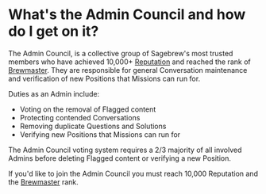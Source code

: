 # What's the Admin Council and how do I get on it? #
The Admin Council, is a collective group of Sagebrew's most trusted members who 
have achieved 10,000+ [Reputation][2] and reached the rank of [Brewmaster][1]. They 
are responsible for general Conversation maintenance and verification of new 
Positions that Missions can run for.

Duties as an Admin include:

- Voting on the removal of Flagged content
- Protecting contended Conversations 
- Removing duplicate Questions and Solutions
- Verifying new Positions that Missions can run for

The Admin Council voting system requires a 2/3 majority of all involved Admins 
before deleting Flagged content or verifying a new Position. 

If you'd like to join the Admin Council you must reach 10,000 Reputation and 
the [Brewmaster][1] rank. 

[1]: /help/privileges/brewmaster/
[2]: /help/reputation/